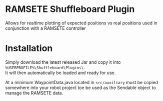 # RAMSETE Shuffleboard Plugin

Allows for realtime plotting of expected positions vs real positions used in conjunction with a RAMSETE controller

# Installation

Simply download the latest released Jar and copy it into `%USERPROFILE%\Shuffleboard\Plugins\`.<br>
It will then automatically be loaded and ready for use.

At a minimum WaypointData.java located in `src/auxiliary` must be copied somewhere into your robot project toe be used as the Sendable object to manage the RAMSETE data.
